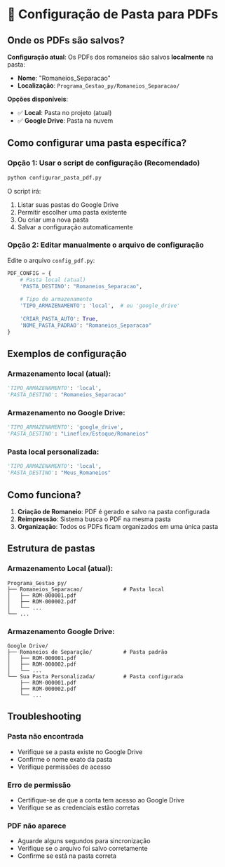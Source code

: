 # 📁 Configuração de Pasta para PDFs

## Onde os PDFs são salvos?

**Configuração atual**: Os PDFs dos romaneios são salvos **localmente** na pasta:
- **Nome**: "Romaneios_Separacao"
- **Localização**: `Programa_Gestao_py/Romaneios_Separacao/`

**Opções disponíveis**:
- ✅ **Local**: Pasta no projeto (atual)
- ✅ **Google Drive**: Pasta na nuvem

## Como configurar uma pasta específica?

### Opção 1: Usar o script de configuração (Recomendado)

```bash
python configurar_pasta_pdf.py
```

O script irá:
1. Listar suas pastas do Google Drive
2. Permitir escolher uma pasta existente
3. Ou criar uma nova pasta
4. Salvar a configuração automaticamente

### Opção 2: Editar manualmente o arquivo de configuração

Edite o arquivo `config_pdf.py`:

```python
PDF_CONFIG = {
    # Pasta local (atual)
    'PASTA_DESTINO': "Romaneios_Separacao",
    
    # Tipo de armazenamento
    'TIPO_ARMAZENAMENTO': 'local',  # ou 'google_drive'
    
    'CRIAR_PASTA_AUTO': True,
    'NOME_PASTA_PADRAO': "Romaneios_Separacao"
}
```

## Exemplos de configuração

### Armazenamento local (atual):
```python
'TIPO_ARMAZENAMENTO': 'local',
'PASTA_DESTINO': "Romaneios_Separacao"
```

### Armazenamento no Google Drive:
```python
'TIPO_ARMAZENAMENTO': 'google_drive',
'PASTA_DESTINO': "Lineflex/Estoque/Romaneios"
```

### Pasta local personalizada:
```python
'TIPO_ARMAZENAMENTO': 'local',
'PASTA_DESTINO': "Meus_Romaneios"
```

## Como funciona?

1. **Criação de Romaneio**: PDF é gerado e salvo na pasta configurada
2. **Reimpressão**: Sistema busca o PDF na mesma pasta
3. **Organização**: Todos os PDFs ficam organizados em uma única pasta

## Estrutura de pastas

### Armazenamento Local (atual):
```
Programa_Gestao_py/
├── Romaneios_Separacao/             # Pasta local
│   ├── ROM-000001.pdf
│   ├── ROM-000002.pdf
│   └── ...
└── ...
```

### Armazenamento Google Drive:
```
Google Drive/
├── Romaneios de Separação/          # Pasta padrão
│   ├── ROM-000001.pdf
│   ├── ROM-000002.pdf
│   └── ...
└── Sua Pasta Personalizada/         # Pasta configurada
    ├── ROM-000001.pdf
    ├── ROM-000002.pdf
    └── ...
```

## Troubleshooting

### Pasta não encontrada
- Verifique se a pasta existe no Google Drive
- Confirme o nome exato da pasta
- Verifique permissões de acesso

### Erro de permissão
- Certifique-se de que a conta tem acesso ao Google Drive
- Verifique se as credenciais estão corretas

### PDF não aparece
- Aguarde alguns segundos para sincronização
- Verifique se o arquivo foi salvo corretamente
- Confirme se está na pasta correta
